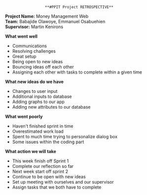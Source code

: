                       **#PPIT Project RETROSPECTIVE**

**Project Name:** Money Management Web\
**Team:** Babajide Olawoye, Emmanuel Osabuehien\
**Supervisor:** Martin Kenirons


**What went well**
- Communications
- Resolving challenges
- Great setup
- Being open to new ideas
- Bouncing ideas off each other
- Assigning each other with tasks to complete within a given time

**What new ideas do we have**
- Changes to user input
- Additional inputs to database
- Adding graphs to our app
- Adding new attributes to our database

**What went poorly**
- Haven't finished sprint in time
- Overestimated work load
- Spent to much time trying to personalize dialog box
- Some issues within the coding part

**What action we will take**
- This week finish off Sprint 1
- Complete our reflection so far
- Next week start off sprint 2
- Continue to be open with new ideas
- Set up meeting with ourselves and our supervisor
- Assign tasks that we both have to complete

